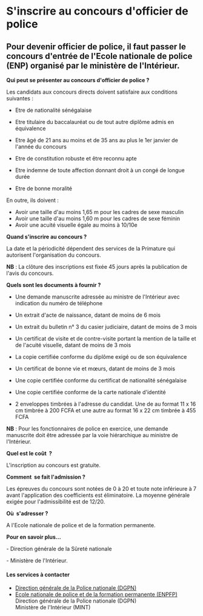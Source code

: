 # S'inscrire au concours d'officier de police

Pour devenir officier de police, il faut passer le concours d'entrée de l'Ecole nationale de police (ENP) organisé par le ministère de l'Intérieur.
---------------------------------------------------------------------------------------------------------------------------------------------------

**Qui peut se présenter au concours d'officier de police ?**

Les candidats aux concours directs doivent satisfaire aux conditions suivantes :  

*   Etre de nationalité sénégalaise
*   Etre titulaire du baccalauréat ou de tout autre diplôme admis en équivalence  
    
*   Etre âgé de 21 ans au moins et de 35 ans au plus le 1er janvier de l'année du concours
*   Etre de constitution robuste et être reconnu apte
*   Etre indemne de toute affection donnant droit à un congé de longue durée
*   Etre de bonne moralité

En outre, ils doivent :  

*   Avoir une taille d'au moins 1,65 m pour les cadres de sexe masculin
*   Avoir une taille d'au moins 1,60 m pour les cadres de sexe féminin
*   Avoir une acuité visuelle égale au moins à 10/10e

**Quand s'inscrire au concours ?**

La date et la périodicité dépendent des services de la Primature qui autorisent l'organisation du concours.  
  
**NB** : La clôture des inscriptions est fixée 45 jours après la publication de l'avis du concours.

**Quels sont les documents à fournir ?**

*   Une demande manuscrite adressée au ministre de l'Intérieur avec indication du numéro de téléphone  
    

*   Un extrait d'acte de naissance, datant de moins de 6 mois

*   Un extrait du bulletin n° 3 du casier judiciaire, datant de moins de 3 mois

*   Un certificat de visite et de contre-visite portant la mention de la taille et de l'acuité visuelle, datant de moins de 3 mois

*   La copie certifiée conforme du diplôme exigé ou de son équivalence  
    

*   Un certificat de bonne vie et mœurs, datant de moins de 3 mois

*   Une copie certifiée conforme du certificat de nationalité sénégalaise

*   Une copie certifiée conforme de la carte nationale d'identité

*   2 enveloppes timbrées à l'adresse du candidat. Une de au format 11 x 16 cm timbrée à 200 FCFA et une autre au format 16 x 22 cm timbrée à 455 FCFA

**NB** : Pour les fonctionnaires de police en exercice, une demande manuscrite doit être adressée par la voie hiérarchique au ministre de l'Intérieur.  

**Quel est le coût  ?**

L'inscription au concours est gratuite.

**Comment  se fait l'admission ?**

Les épreuves du concours sont notées de 0 à 20 et toute note inférieure à 7 avant l'application des coefficients est éliminatoire. La moyenne générale exigée pour l'admissibilité est de 12/20.

**Où  s'adresser ?**

A l'Ecole nationale de police et de la formation permanente.  

**Pour en savoir plus...**

\- Direction générale de la Sûreté nationale

\- Ministère de l'Intérieur.

#### Les services à contacter

*   [Direction générale de la Police nationale (DGPN)](../../../services/direction-generale-de-la-police-nationale-dgpn.md)
*   [Ecole nationale de police et de la formation permanente (ENPFP)](../../../services/ecole-nationale-de-police-et-de-la-formation-permanente-enpfp.md) Direction générale de la Police nationale (DGPN)  
    Ministère de l'Intérieur (MINT)